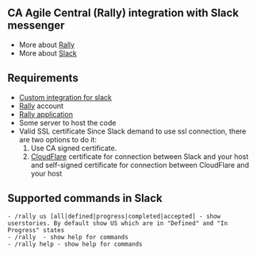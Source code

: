 ## CA Agile Central (Rally) integration with Slack messenger
  - More about [Rally]
  - More about [Slack]

## Requirements
  - [Custom integration for slack]
  - [Rally] account
  - [Rally application]
  - Some server to host the code
  - Valid SSL certificate
    Since Slack demand to use ssl connection, there are two options to do it:
    1. Use CA signed certificate.
    2. [CloudFlare] certificate for connection between Slack and your host and self-signed certificate for connection between CloudFlare and your host
    
## Supported commands in Slack
    - /rally us [all|defined|progress|completed|accepted] - show userstories. By default show US which are in "Defined" and "In Progress" states
    - /rally  - show help for commands
    - /rally help - show help for commands
    
   
 
[Rally]: <http://rallydev.com>
[Slack]: <http://slack.com>
[Custom integration for slack]: https://api.slack.com/custom-integrations
[Rally application]: https://help.rallydev.com/rally-application-manager
[CloudFlare]: https://www.cloudflare.com/
